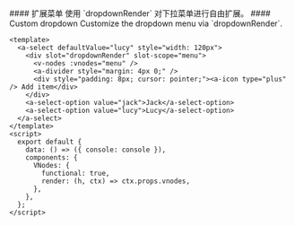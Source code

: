 <cn>
#### 扩展菜单
使用 `dropdownRender` 对下拉菜单进行自由扩展。
</cn>

<us>
#### Custom dropdown
Customize the dropdown menu via `dropdownRender`.
</us>

```tpl
<template>
  <a-select defaultValue="lucy" style="width: 120px">
    <div slot="dropdownRender" slot-scope="menu">
      <v-nodes :vnodes="menu" />
      <a-divider style="margin: 4px 0;" />
      <div style="padding: 8px; cursor: pointer;"><a-icon type="plus" /> Add item</div>
    </div>
    <a-select-option value="jack">Jack</a-select-option>
    <a-select-option value="lucy">Lucy</a-select-option>
  </a-select>
</template>
<script>
  export default {
    data: () => ({ console: console }),
    components: {
      VNodes: {
        functional: true,
        render: (h, ctx) => ctx.props.vnodes,
      },
    },
  };
</script>
```
